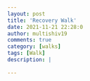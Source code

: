 ```yaml
---
layout: post
title: 'Recovery Walk'
date: 2021-11-21 22:28:0
author: multishiv19
comments: true
category: [walks]
tags: [Walk]
description: |
    
---
```





<div width='100%' class='strava-embed-placeholder' data-embed-type='activity' data-embed-id='6286688090'></div>
<script src='https://strava-embeds.com/embed.js'></script>
